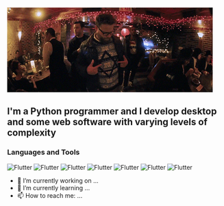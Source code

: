 [![Header](https://github.com/TyKo0707/TyKo0707/blob/main/assets/giphy.gif)](https://github.com/TyKo0707/Trading_bot)

## I'm a Python programmer and I develop desktop and some web software with varying levels of complexity

### Languages and Tools
![Flutter](https://img.shields.io/badge/Python-090909?style=for-the-badge&logo=python&logoColor=3776AB)
![Flutter](https://img.shields.io/badge/Tensorflow-090909?style=for-the-badge&logo=Tensorflow&logoColor=FF6F00)
![Flutter](https://img.shields.io/badge/Git-090909?style=for-the-badge&logo=git&logoColor=F05032)
![Flutter](https://img.shields.io/badge/C++-090909?style=for-the-badge&logo=C%2b%2b&logoColor=00599C)
![Flutter](https://img.shields.io/badge/JetBrains-090909?style=for-the-badge&logo=JetBrains&logoColor=#000000)
![Flutter](https://img.shields.io/badge/Keras-090909?style=for-the-badge&logo=Keras&logoColor=D00000)
![Flutter](https://img.shields.io/badge/SQLite-090909?style=for-the-badge&logo=SQLite&logoColor=003B57)

- 🔭 I’m currently working on ...
- 🌱 I’m currently learning ...
- 📫 How to reach me: ...

